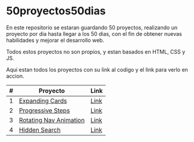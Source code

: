 # 50proyectos50dias
En este repositorio se estaran guardando 50 proyectos, realizando un proyecto por dia hasta llegar a los 50 dias, con el fin de obtener nuevas habilidades y mejorar el desarrollo web.

Todos estos proyectos no son propios, y estan basados en HTML, CSS y JS.

Aqui estan todos los proyectos con su link al codigo y el link para verlo en accion.

|#|Proyecto|Link|
|-|--------|----|
|1|[Expanding Cards](https://github.com/sebudea/50proyectos50dias/tree/main/1_ExpandingCards)|[Link](https://sebudea.github.io/50proyectos50dias/1_ExpandingCards/index.html)|
|2|[Progressive Steps](https://github.com/sebudea/50proyectos50dias/tree/main/2_ProgressSteps)|[Link](https://sebudea.github.io/50proyectos50dias/2_ProgressSteps/index.html)|
|3|[Rotating Nav Animation](https://github.com/sebudea/50proyectos50dias/tree/main/3_RotatingNavAnimation)|[Link](https://sebudea.github.io/50proyectos50dias/3_RotatingNavAnimation/index.html)|
|4|[Hidden Search](https://github.com/sebudea/50proyectos50dias/tree/main/4_HiddenSearch)|[Link](https://sebudea.github.io/50proyectos50dias/4_HiddenSearch/index.html)|